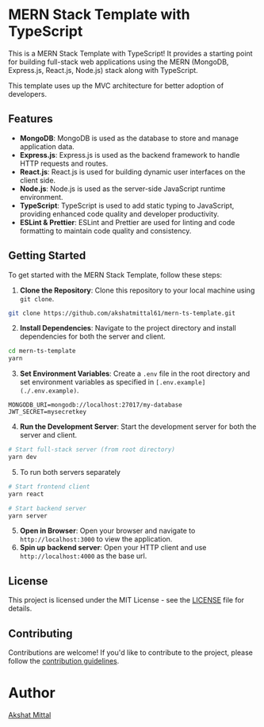 # MERN Stack Template with TypeScript

This is a MERN Stack Template with TypeScript! It provides a starting point for building full-stack web applications using the MERN (MongoDB, Express.js, React.js, Node.js) stack along with TypeScript.

This template uses up the MVC architecture for better adoption of developers.

## Features

-   **MongoDB**: MongoDB is used as the database to store and manage application data.
-   **Express.js**: Express.js is used as the backend framework to handle HTTP requests and routes.
-   **React.js**: React.js is used for building dynamic user interfaces on the client side.
-   **Node.js**: Node.js is used as the server-side JavaScript runtime environment.
-   **TypeScript**: TypeScript is used to add static typing to JavaScript, providing enhanced code quality and developer productivity.
-   **ESLint & Prettier**: ESLint and Prettier are used for linting and code formatting to maintain code quality and consistency.

## Getting Started

To get started with the MERN Stack Template, follow these steps:

1. **Clone the Repository**: Clone this repository to your local machine using `git clone`.

```bash
git clone https://github.com/akshatmittal61/mern-ts-template.git
```

2. **Install Dependencies**: Navigate to the project directory and install dependencies for both the server and client.

```bash
cd mern-ts-template
yarn
```

3. **Set Environment Variables**: Create a `.env` file in the root directory and set environment variables as specified in `[.env.example](./.env.example)`.

```env
MONGODB_URI=mongodb://localhost:27017/my-database
JWT_SECRET=mysecretkey
```

4. **Run the Development Server**: Start the development server for both the server and client.

```bash
# Start full-stack server (from root directory)
yarn dev
```

5. To run both servers separately

```bash
# Start frontend client
yarn react
```

```bash
# Start backend server
yarn server
```

5. **Open in Browser**: Open your browser and navigate to `http://localhost:3000` to view the application.
6. **Spin up backend server**: Open your HTTP client and use `http://localhost:4000` as the base url.

## License

This project is licensed under the MIT License - see the [LICENSE](LICENSE) file for details.

## Contributing

Contributions are welcome! If you'd like to contribute to the project, please follow the [contribution guidelines](CONTRIBUTING.md).

# Author

[Akshat Mittal](https://akshatmittal61.vercel.app)
